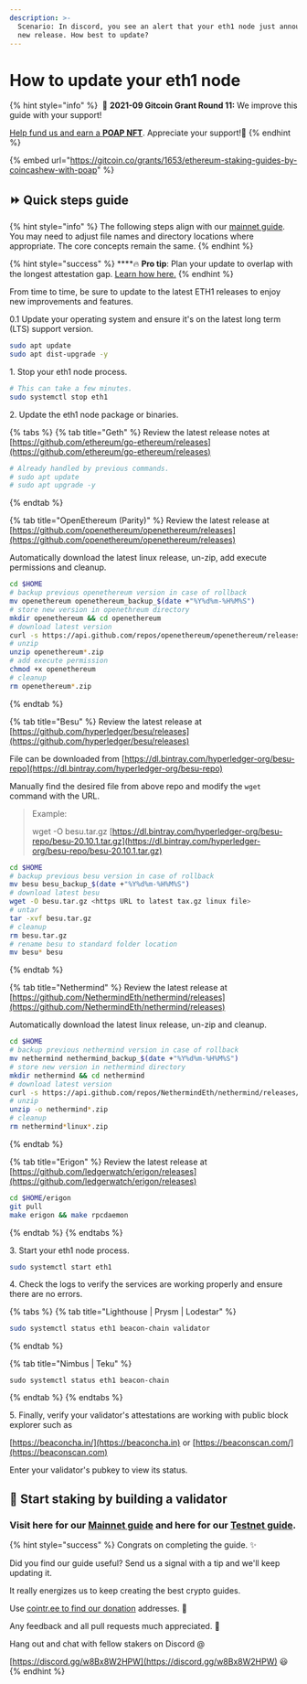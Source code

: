 ```yaml
---
description: >-
  Scenario: In discord, you see an alert that your eth1 node just announced a
  new release. How best to update?
---
```


# How to update your eth1 node

{% hint style="info" %}
​ :tada: **2021-09 Gitcoin Grant Round 11:** We improve this guide with your support! 

[Help fund us and earn a **POAP NFT**](https://gitcoin.co/grants/1653/eth2-staking-guides-by-coincashew). Appreciate your support!🙏 
{% endhint %}

{% embed url="https://gitcoin.co/grants/1653/ethereum-staking-guides-by-coincashew-with-poap" %}

## :fast_forward: Quick steps guide

{% hint style="info" %}
The following steps align with our [mainnet guide](./). You may need to adjust file names and directory locations where appropriate. The core concepts remain the same.
{% endhint %}

{% hint style="success" %}
****:fire: **Pro tip**: Plan your update to overlap with the longest attestation gap. [Learn how here.](how-to-find-longest-attestation-slot-gap.md)
{% endhint %}

From time to time, be sure to update to the latest ETH1 releases to enjoy new improvements and features.

0.1 Update your operating system and ensure it's on the latest long term (LTS) support version.

```bash
sudo apt update
sudo apt dist-upgrade -y
```

1\. Stop your eth1 node process.

```bash
# This can take a few minutes.
sudo systemctl stop eth1
```

2\. Update the eth1 node package or binaries.

{% tabs %}
{% tab title="Geth" %}
Review the latest release notes at [https://github.com/ethereum/go-ethereum/releases](https://github.com/ethereum/go-ethereum/releases)

```bash
# Already handled by previous commands.
# sudo apt update
# sudo apt upgrade -y
```
{% endtab %}

{% tab title="OpenEthereum (Parity)" %}
Review the latest release at [https://github.com/openethereum/openethereum/releases](https://github.com/openethereum/openethereum/releases)

Automatically download the latest linux release, un-zip, add execute permissions and cleanup.

```bash
cd $HOME
# backup previous openethereum version in case of rollback
mv openethereum openethereum_backup_$(date +"%Y%d%m-%H%M%S")
# store new version in openethreum directory
mkdir openethereum && cd openethereum
# download latest version
curl -s https://api.github.com/repos/openethereum/openethereum/releases/latest | jq -r ".assets[] | select(.name) | .browser_download_url" | grep linux  | xargs wget -q --show-progress
# unzip
unzip openethereum*.zip
# add execute permission
chmod +x openethereum
# cleanup
rm openethereum*.zip
```
{% endtab %}

{% tab title="Besu" %}
Review the latest release at [https://github.com/hyperledger/besu/releases](https://github.com/hyperledger/besu/releases)

File can be downloaded from [https://dl.bintray.com/hyperledger-org/besu-repo](https://dl.bintray.com/hyperledger-org/besu-repo)

Manually find the desired file from above repo and modify the `wget` command with the URL.

> Example: 
>
> wget -O besu.tar.gz [https://dl.bintray.com/hyperledger-org/besu-repo/besu-20.10.1.tar.gz](https://dl.bintray.com/hyperledger-org/besu-repo/besu-20.10.1.tar.gz)

```bash
cd $HOME
# backup previous besu version in case of rollback
mv besu besu_backup_$(date +"%Y%d%m-%H%M%S")
# download latest besu
wget -O besu.tar.gz <https URL to latest tax.gz linux file>
# untar
tar -xvf besu.tar.gz
# cleanup
rm besu.tar.gz
# rename besu to standard folder location
mv besu* besu
```
{% endtab %}

{% tab title="Nethermind" %}
Review the latest release at [https://github.com/NethermindEth/nethermind/releases](https://github.com/NethermindEth/nethermind/releases)

Automatically download the latest linux release, un-zip and cleanup.

```bash
cd $HOME
# backup previous nethermind version in case of rollback
mv nethermind nethermind_backup_$(date +"%Y%d%m-%H%M%S")
# store new version in nethermind directory
mkdir nethermind && cd nethermind 
# download latest version
curl -s https://api.github.com/repos/NethermindEth/nethermind/releases/latest | jq -r ".assets[] | select(.name) | .browser_download_url" | grep linux  | xargs wget -q --show-progress
# unzip
unzip -o nethermind*.zip
# cleanup
rm nethermind*linux*.zip
```
{% endtab %}

{% tab title="Erigon" %}
Review the latest release at [https://github.com/ledgerwatch/erigon/releases](https://github.com/ledgerwatch/erigon/releases)

```bash
cd $HOME/erigon
git pull
make erigon && make rpcdaemon
```
{% endtab %}
{% endtabs %}

3\. Start your eth1 node process.

```bash
sudo systemctl start eth1
```

4\. Check the logs to verify the services are working properly and ensure there are no errors.

{% tabs %}
{% tab title="Lighthouse | Prysm | Lodestar" %}
```bash
sudo systemctl status eth1 beacon-chain validator
```
{% endtab %}

{% tab title="Nimbus | Teku" %}
```
sudo systemctl status eth1 beacon-chain
```
{% endtab %}
{% endtabs %}

5\. Finally, verify your validator's attestations are working with public block explorer such as

[https://beaconcha.in/](https://beaconcha.in) or [https://beaconscan.com/](https://beaconscan.com)

Enter your validator's pubkey to view its status.

##  :robot: Start staking by building a validator <a href="start-staking-by-building-a-validator" id="start-staking-by-building-a-validator"></a>

### Visit here for our [Mainnet guide](https://www.coincashew.com/coins/overview-eth/guide-or-how-to-setup-a-validator-on-eth2-mainnet) and here for our [Testnet guide](https://www.coincashew.com/coins/overview-eth/guide-or-how-to-setup-a-validator-on-eth2-testnet). <a href="visit-here-for-our-mainnet-guide-and-here-for-our-testnet-guide" id="visit-here-for-our-mainnet-guide-and-here-for-our-testnet-guide"></a>

{% hint style="success" %}
Congrats on completing the guide. ✨

Did you find our guide useful? Send us a signal with a tip and we'll keep updating it.

It really energizes us to keep creating the best crypto guides.

Use [cointr.ee to find our donation](https://cointr.ee/coincashew) addresses. 🙏

Any feedback and all pull requests much appreciated. 🌛

Hang out and chat with fellow stakers on Discord @

​[https://discord.gg/w8Bx8W2HPW](https://discord.gg/w8Bx8W2HPW) 😃
{% endhint %}
